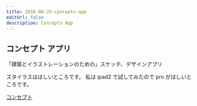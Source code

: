 ```yaml
---
title: 2016-08-25-cpncepts-app
editUrl: false
description: Concepts App
---
```


## コンセプト アプリ

「建築とイラストレーションのための」スケッチ、デザインアプリ

スタイラスはほしいところです。
私は ipad2 で試してみたので pro がほしいところです。

[コンセプト](https://itunes.apple.com/jp/app/konseputo-jian-zhutoirasutoreshonnotameno/id560586497?mt=8)
